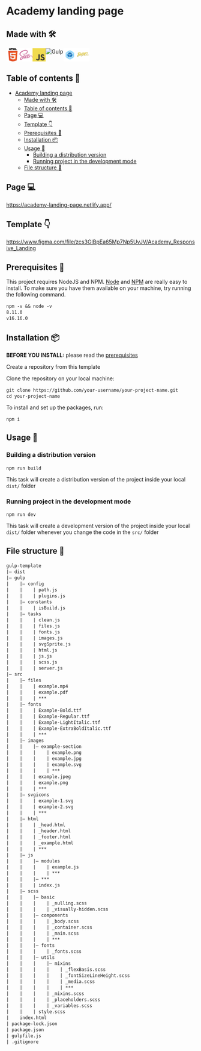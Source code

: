 ﻿# Academy landing page

## Made with 🛠️

<img align="left" alt="HTML5" width="35px" src="https://raw.githubusercontent.com/github/explore/80688e429a7d4ef2fca1e82350fe8e3517d3494d/topics/html/html.png"/>

<img align="left" alt="SASS SCSS" width="35px" src="https://raw.githubusercontent.com/github/explore/80688e429a7d4ef2fca1e82350fe8e3517d3494d/topics/sass/sass.png"/>

<img align="left" alt="JavaScript" width="35px" src="https://raw.githubusercontent.com/github/explore/80688e429a7d4ef2fca1e82350fe8e3517d3494d/topics/javascript/javascript.png"/>

<img align="left" alt="Gulp" height="35px" src="https://raw.githubusercontent.com/gulpjs/artwork/master/gulp.png"/>

<img align="left" alt="Webpack" width="35px" src="https://raw.githubusercontent.com/github/explore/80688e429a7d4ef2fca1e82350fe8e3517d3494d/topics/webpack/webpack.png"/>

<img alt="babel" width="35px" src="https://raw.githubusercontent.com/github/explore/80688e429a7d4ef2fca1e82350fe8e3517d3494d/topics/babel/babel.png"/>

## Table of contents 📄

- [Academy landing page](#academy-landing-page)
  - [Made with 🛠️](#made-with-️)
  - [Table of contents 📄](#table-of-contents-)
  - [Page 💻](#page-)
  - [Template 👇](#template-)
  - [Prerequisites 🔎](#prerequisites-)
  - [Installation 📦](#installation-)
  - [Usage 🔧](#usage-)
    - [Building a distribution version](#building-a-distribution-version)
    - [Running project in the development mode](#running-project-in-the-development-mode)
  - [File structure 📁](#file-structure-)

## Page 💻

https://academy-landing-page.netlify.app/

## Template 👇

https://www.figma.com/file/zcs3GIBpEa65Mp7Np5UvJV/Academy_Responsive_Landing

## Prerequisites 🔎

This project requires NodeJS and NPM.
[Node](http://nodejs.org/) and [NPM](https://npmjs.org/) are really easy to install.
To make sure you have them available on your machine,
try running the following command.

```
npm -v && node -v
8.11.0
v16.16.0
```

## Installation 📦

**BEFORE YOU INSTALL:** please read the [prerequisites](#prerequisites-)

Create a repository from this template

Clone the repository on your local machine:

```
git clone https://github.com/your-username/your-project-name.git
cd your-project-name
```

To install and set up the packages, run:

```
npm i
```

## Usage 🔧

### Building a distribution version

```
npm run build
```

This task will create a distribution version of the project
inside your local `dist/` folder

### Running project in the development mode

```
npm run dev
```

This task will create a development version of the project
inside your local `dist/` folder whenever you change the code in the `src/` folder

## File structure 📁

```
gulp-template
|— dist
|— gulp
|    |— config
|    |    | path.js
|    |    | plugins.js
|    |— constants
|    |    | isBuild.js
|    |— tasks
|    |    | clean.js
|    |    | files.js
|    |    | fonts.js
|    |    | images.js
|    |    | svgSprite.js
|    |    | html.js
|    |    | js.js
|    |    | scss.js
|    |    | server.js
|— src
|    |— files
|    |    | example.mp4
|    |    | example.pdf
|    |    | ***
|    |— fonts
|    |    | Example-Bold.ttf
|    |    | Example-Regular.ttf
|    |    | Example-LightItalic.ttf
|    |    | Example-ExtraBoldItalic.ttf
|    |    | ***
|    |— images
|    |    |— example-section
|    |    |    | example.png
|    |    |    | example.jpg
|    |    |    | example.svg
|    |    |    | ***
|    |    | example.jpeg
|    |    | example.png
|    |    | ***
|    |— svgicons
|    |    | example-1.svg
|    |    | example-2.svg
|    |    | ***
|    |— html
|    |    | _head.html
|    |    | _header.html
|    |    | _footer.html
|    |    | _example.html
|    |    | ***
|    |— js
|    |    |— modules
|    |    |    | example.js
|    |    |    | ***
|    |    |— ***
|    |    | index.js
|    |— scss
|    |    |— basic
|    |    |    | _nulling.scss
|    |    |    | _visually-hidden.scss
|    |    |— components
|    |    |    | _body.scss
|    |    |    | _container.scss
|    |    |    | _main.scss
|    |    |    | ***
|    |    |— fonts
|    |    |    | _fonts.scss
|    |    |— utils
|    |    |    |— mixins
|    |    |    |    | _flexBasis.scss
|    |    |    |    | _fontSizeLineHeight.scss
|    |    |    |    | _media.scss
|    |    |    |    | ***
|    |    |    | _mixins.scss
|    |    |    | _placeholders.scss
|    |    |    | _variables.scss
|    |    | style.scss
|    index.html
| package-lock.json
| package.json
| gulpfile.js
| .gitignore
```